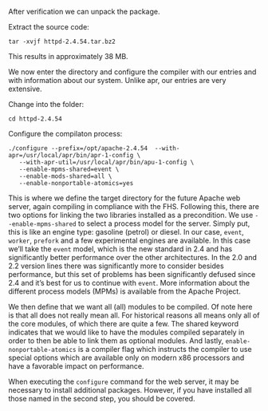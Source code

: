 After verification we can unpack the package.

Extract the source code:

`tar -xvjf httpd-2.4.54.tar.bz2`

This results in approximately 38 MB.

We now enter the directory and configure the compiler with our entries and with information about our system. Unlike apr, our entries are very extensive.

Change into the folder:

`cd httpd-2.4.54`

Configure the compilaton process:

```
./configure --prefix=/opt/apache-2.4.54  --with-apr=/usr/local/apr/bin/apr-1-config \
   --with-apr-util=/usr/local/apr/bin/apu-1-config \
   --enable-mpms-shared=event \
   --enable-mods-shared=all \
   --enable-nonportable-atomics=yes
```

This is where we define the target directory for the future Apache web server, again compiling in compliance with the FHS. Following this, there are two options for linking the two libraries installed as a precondition. We use `--enable-mpms-shared` to select a process model for the server. Simply put, this is like an engine type: gasoline (petrol) or diesel. In our case, `event`, `worker`, `prefork` and a few experimental engines are available. In this case we’ll take the `event` model, which is the new standard in 2.4 and has significantly better performance over the other architectures. In the 2.0 and 2.2 version lines there was significantly more to consider besides performance, but this set of problems has been significantly defused since 2.4 and it’s best for us to continue with `event`. More information about the different process models (MPMs) is available from the Apache Project.

We then define that we want all (all) modules to be compiled. Of note here is that all does not really mean all. For historical reasons all means only all of the core modules, of which there are quite a few. The shared keyword indicates that we would like to have the modules compiled separately in order to then be able to link them as optional modules. And lastly, `enable-nonportable-atomics` is a compiler flag which instructs the compiler to use special options which are available only on modern x86 processors and have a favorable impact on performance.

When executing the `configure` command for the web server, it may be necessary to install additional packages. However, if you have installed all those named in the second step, you should be covered.
